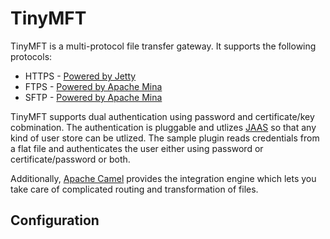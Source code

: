 # TinyMFT
TinyMFT is a multi-protocol file transfer gateway. It supports the following protocols:
* HTTPS - [Powered by Jetty](https://www.eclipse.org/jetty)
* FTPS - [Powered by Apache Mina](https://mina.apache.org/ftpserver-project/index.html)
* SFTP - [Powered by Apache Mina](https://mina.apache.org/sshd-project/index.html)

TinyMFT supports dual authentication using password and certificate/key cobmination. The authentication is pluggable and utlizes [JAAS](https://en.wikipedia.org/wiki/Java_Authentication_and_Authorization_Service) so that any kind of user store can be utlized. The sample plugin reads credentials from a flat file and authenticates the user either using password or certificate/password or both.

Additionally, [Apache Camel](http://camel.apache.org/) provides the integration engine which lets you take care of complicated routing and transformation of files.

## Configuration

